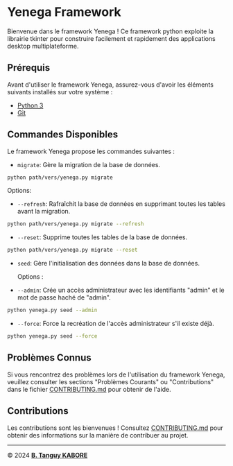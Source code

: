 # Yenega Framework

Bienvenue dans le framework Yenega ! Ce framework python exploite la librairie tkinter pour construire facilement et rapidement des applications desktop multiplateforme.

## Prérequis

Avant d'utiliser le framework Yenega, assurez-vous d'avoir les éléments suivants installés sur votre système :

- [Python 3](https://www.python.org/downloads)
- [Git](https://git-scm.com/downloads)

## Commandes Disponibles

Le framework Yenega propose les commandes suivantes :

- `migrate`: Gère la migration de la base de données.
```bash
python path/vers/yenega.py migrate
```

  Options:
  - `--refresh`: Rafraîchit la base de données en supprimant toutes les tables avant la migration.
```bash
python path/vers/yenega.py migrate --refresh
```
  - `--reset`: Supprime toutes les tables de la base de données.
```bash
python path/vers/yenega.py migrate --reset
```

- `seed`: Gère l'initialisation des données dans la base de données.

  Options :
- `--admin`: Crée un accès administrateur avec les identifiants "admin" et le mot de passe haché de "admin".
```bash
python yenega.py seed --admin
```
  - `--force`: Force la recréation de l'accès administrateur s'il existe déjà.
```bash
python yenega.py seed --force
```

## Problèmes Connus

Si vous rencontrez des problèmes lors de l'utilisation du framework Yenega, veuillez consulter les sections "Problèmes Courants" ou "Contributions" dans le fichier [CONTRIBUTING.md]() pour obtenir de l'aide.

## Contributions

Les contributions sont les bienvenues ! Consultez [CONTRIBUTING.md]() pour obtenir des informations sur la manière de contribuer au projet.

***

&copy; 2024 [**B. Tanguy KABORE**](https://www.linkedin.com/in/kabore-tanguy-96ab94298/)